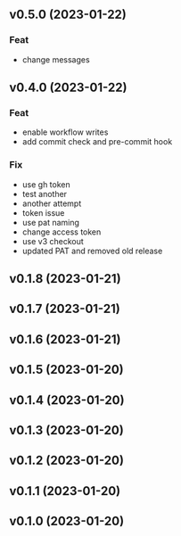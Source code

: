 ## v0.5.0 (2023-01-22)

### Feat

- change messages

## v0.4.0 (2023-01-22)

### Feat

- enable workflow writes
- add commit check and pre-commit hook

### Fix

- use gh token
- test another
- another attempt
- token issue
- use pat naming
- change access token
- use v3 checkout
- updated PAT and removed old release

## v0.1.8 (2023-01-21)

## v0.1.7 (2023-01-21)

## v0.1.6 (2023-01-21)

## v0.1.5 (2023-01-20)

## v0.1.4 (2023-01-20)

## v0.1.3 (2023-01-20)

## v0.1.2 (2023-01-20)

## v0.1.1 (2023-01-20)

## v0.1.0 (2023-01-20)
